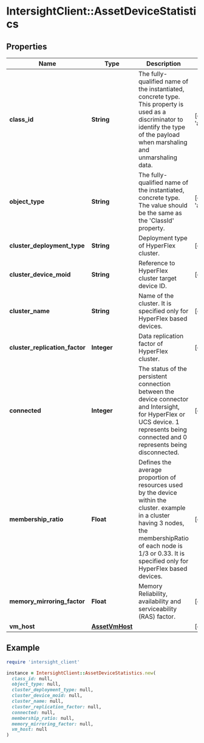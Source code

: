 # IntersightClient::AssetDeviceStatistics

## Properties

| Name | Type | Description | Notes |
| ---- | ---- | ----------- | ----- |
| **class_id** | **String** | The fully-qualified name of the instantiated, concrete type. This property is used as a discriminator to identify the type of the payload when marshaling and unmarshaling data. | [default to &#39;asset.DeviceStatistics&#39;] |
| **object_type** | **String** | The fully-qualified name of the instantiated, concrete type. The value should be the same as the &#39;ClassId&#39; property. | [default to &#39;asset.DeviceStatistics&#39;] |
| **cluster_deployment_type** | **String** | Deployment type of HyperFlex cluster. | [optional][readonly] |
| **cluster_device_moid** | **String** | Reference to HyperFlex cluster target device ID. | [optional][readonly] |
| **cluster_name** | **String** | Name of the cluster. It is specified only for HyperFlex based devices. | [optional][readonly] |
| **cluster_replication_factor** | **Integer** | Data replication factor of HyperFlex cluster. | [optional][readonly] |
| **connected** | **Integer** | The status of the persistent connection between the device connector and Intersight, for HyperFlex or UCS device. 1 represents being connected and 0 represents being disconnected. | [optional][readonly] |
| **membership_ratio** | **Float** | Defines the average proportion of resources used by the device within the cluster. example in a cluster having 3 nodes, the membershipRatio of each node is 1/3 or 0.33. It is specified only for HyperFlex based devices. | [optional][readonly] |
| **memory_mirroring_factor** | **Float** | Memory Reliability, availability and serviceability (RAS) factor. | [optional][readonly] |
| **vm_host** | [**AssetVmHost**](AssetVmHost.md) |  | [optional] |

## Example

```ruby
require 'intersight_client'

instance = IntersightClient::AssetDeviceStatistics.new(
  class_id: null,
  object_type: null,
  cluster_deployment_type: null,
  cluster_device_moid: null,
  cluster_name: null,
  cluster_replication_factor: null,
  connected: null,
  membership_ratio: null,
  memory_mirroring_factor: null,
  vm_host: null
)
```


